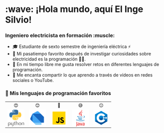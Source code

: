 <h1 align="left"> :wave: ¡Hola mundo, aquí El Inge Silvio!</h1>

<h3 align="left">Ingeniero electricista en formación :muscle:</h3>

- 🎓 Estudiante de sexto semestre de ingeniería eléctrica ⚡
- 🥰 Mi pasatiempo favorito después de investigar curiosidades sobre electricidad es la programación :man_technologist:.
- 🧠 En mi tiempo libre me gusta resolver retos en diferentes lenguajes de programación.
- 📝 Me encanta compartir lo que aprendo a través de vídeos en redes sociales o YouTube.


<h3 align="left">🤩 Mis lenguajes de programación favoritos</h3>

<table>
    <tr>
        <td align="center">😍</td>
        <td align="center">😊</td>
        <td align="center">🙂</td>
        <td align="center">😅</td>
        <td align="center">😐</td>
    </tr>
    <tr>
        <td align="center"><img src="icons/python.png" alt="python" width="55" height="55" align="middle" /></td>
        <td align="center"><img src="icons/dart.png" alt="csharp" width="55" height="55" align="middle" /></td>
        <td align="center"><img src="icons/js.png" alt="cplusplus" width="55" height="55" align="middle" /></td>
        <td align="center"><img src="icons/java.png" alt="c" width="55" height="55" align="middle" /></td>
        <td align="center"><img src="icons/cpp.png" alt="javascript" width="50" height="50" align="middle" /></td>
    </tr>
</table>

<!-- Test -->
